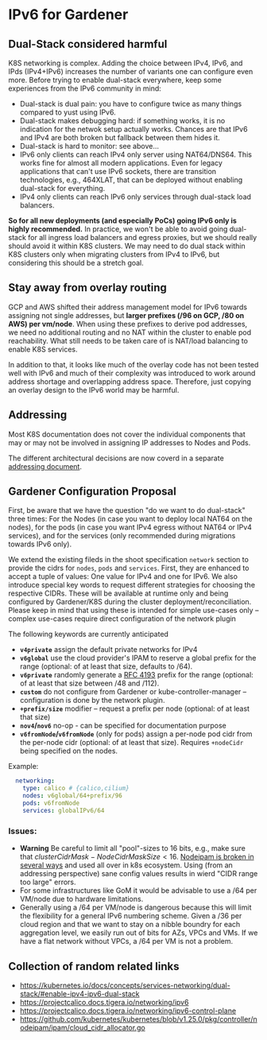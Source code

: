 # IPv6 for Gardener 

## Dual-Stack considered harmful

K8S networking is complex. Adding the choice between IPv4, IPv6, and IPds (IPv4+IPv6) increases the number of variants one can configure even more.
Before trying to enable dual-stack everywhere, keep some experiences from the IPv6 community in mind:
- Dual-stack is dual pain: you have to configure twice as many things compared to yust using IPv6.
- Dual-stack makes debugging hard: if something works, it is no indication for the netwok setup actually works. Chances are that IPv6 and IPv4 are both broken but fallback between them hides it.
- Dual-stack is hard to monitor: see above…
- IPv6 only clients can reach IPv4 only server using NAT64/DNS64. This works fine for almost all modern applications. Even for legacy applications that can't use IPv6 sockets, there are transition technologies, e.g., 464XLAT, that can be deployed without enabling dual-stack for everything.
- IPv4 only clients can reach IPv6 only services through dual-stack load balancers.

**So for all new deployments (and especially PoCs) going IPv6 only is highly recommended.**
In practice, we won't be able to avoid going dual-stack for all ingress load balancers and egress proxies, but we should really should avoid it within K8S clusters. We may need to do dual stack within K8S clusters only when migrating clusters from IPv4 to IPv6, but considering this should be a stretch goal. 

## Stay away from overlay routing

GCP and AWS shifted their address management model for IPv6 towards assigning not single addresses, but **larger prefixes (/96 on GCP, /80 on AWS) per vm/node**.
When using these prefixes to derive pod addresses, we need no additional routing and no NAT within the cluster to enable pod reachability. What still needs to be taken care of is NAT/load balancing to enable K8S services. 

In addition to that, it looks like much of the overlay code has not been tested well with IPv6 and much of their complexity was introduced to work around address shortage and overlapping address space. Therefore, just copying an overlay design to the IPv6 world may be harmful. 

## Addressing

Most K8S documentation does not cover the individual components that may or may not be involved in assigning IP addresses to Nodes and Pods. 

The different architectural decisions are now coverd in a separate [addressing document](addressing).
  


## Gardener Configuration Proposal

First, be aware that we have the question "do we want to do dual-stack" three times: For the Nodes (in case you want to deploy local NAT64 on the nodes), for the pods (in case you want IPv4 egress without NAT64 or IPv4 services), and for the services (only recommended during migrations towards IPv6 only).

We extend the existing fileds in the shoot specification `network` section to provide the cidrs for `nodes`, `pods` and `services`. 
First, they are enhanced to accept a tuple of values: One value for IPv4 and one for IPv6. 
We also introduce special key words to request different strategies for choosing the respective CIDRs. 
These will be available at runtime only and being configured by Gardener/K8S during the cluster deployment/reconciliation.
Please keep in mind that using these is intended for simple use-cases only – complex use-cases require direct configuration of the network plugin

The following keywords are currently anticipated
- **`v4private`** assign the default private networks for IPv4 
- **`v6global`** use the cloud provider's IPAM to reserve a global prefix for the range (optional: of at least that size, defaults to /64).
- **`v6private`** randomly generate a [RFC 4193](https://datatracker.ietf.org/doc/html/rfc4193) prefix for the range (optional: of at least that size between /48 and /112).
- **`custom`** do not configure from Gardener or kube-controller-manager – configuration is done by the network plugin. 
- **`+prefix/size`** modifier – request a prefix per node (optional: of at least that size)
- **`nov4`/`nov6`** no-op - can be specified for documentation purpose
- **`v6fromNode`/`v6fromNode`** (only for pods) assign a per-node pod cidr from the per-node cidr (optional: of at least that size). Requires `+nodeCidr` being specified on the nodes.
  

Example:

```yaml
  networking:
    type: calico # {calico,cilium}
    nodes: v6global/64+prefix/96
    pods: v6fromNode
    services: globalIPv6/64
```


### Issues: 
 - **Warning** Be careful to limit all "pool"-sizes to 16 bits, e.g., make sure that $clusterCidrMask - NodeCidrMaskSize < 16$. 
  [Nodeipam is broken in several ways](https://github.com/cilium/cilium/issues/20756) and used all over in k8s ecosystem. 
  Using (from an addressing perspective) sane config values results in wierd "CIDR range too large" errors. 
 - For some infrastructures like GoM it would be advisable to use a /64 per VM/node due to hardware limitations.
 - Generally using a /64 per VM/node is dangerous because this will limit the flexibility for a general IPv6 numbering scheme. Given a /36 per cloud region and that we want to stay on a nibble boundry for each aggregation level, we easily run out of bits for AZs, VPCs and VMs. If we have a flat network without VPCs, a /64 per VM is not a problem.   

## Collection of random related links
 - https://kubernetes.io/docs/concepts/services-networking/dual-stack/#enable-ipv4-ipv6-dual-stack
 - https://projectcalico.docs.tigera.io/networking/ipv6
 - https://projectcalico.docs.tigera.io/networking/ipv6-control-plane
 - https://github.com/kubernetes/kubernetes/blob/v1.25.0/pkg/controller/nodeipam/ipam/cloud_cidr_allocator.go
